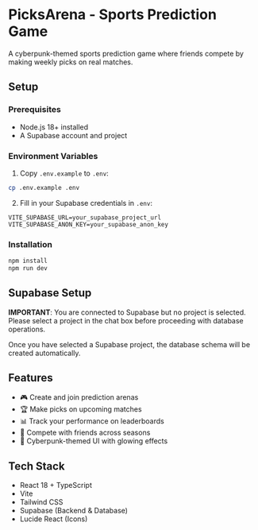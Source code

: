 # PicksArena - Sports Prediction Game

A cyberpunk-themed sports prediction game where friends compete by making weekly picks on real matches.

## Setup

### Prerequisites
- Node.js 18+ installed
- A Supabase account and project

### Environment Variables

1. Copy `.env.example` to `.env`:
```bash
cp .env.example .env
```

2. Fill in your Supabase credentials in `.env`:
```
VITE_SUPABASE_URL=your_supabase_project_url
VITE_SUPABASE_ANON_KEY=your_supabase_anon_key
```

### Installation

```bash
npm install
npm run dev
```

## Supabase Setup

**IMPORTANT**: You are connected to Supabase but no project is selected. Please select a project in the chat box before proceeding with database operations.

Once you have selected a Supabase project, the database schema will be created automatically.

## Features

- 🎮 Create and join prediction arenas
- 🏆 Make picks on upcoming matches
- 📊 Track your performance on leaderboards
- 🎯 Compete with friends across seasons
- 🎨 Cyberpunk-themed UI with glowing effects

## Tech Stack

- React 18 + TypeScript
- Vite
- Tailwind CSS
- Supabase (Backend & Database)
- Lucide React (Icons)
